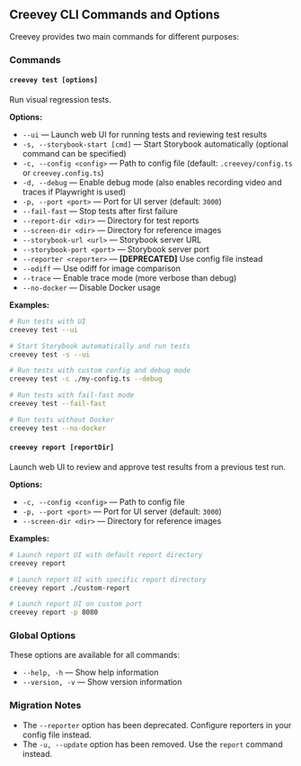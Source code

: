 ## Creevey CLI Commands and Options

Creevey provides two main commands for different purposes:

### Commands

#### `creevey test [options]`

Run visual regression tests.

**Options:**

- `--ui` — Launch web UI for running tests and reviewing test results
- `-s, --storybook-start [cmd]` — Start Storybook automatically (optional command can be specified)
- `-c, --config <config>` — Path to config file (default: `.creevey/config.ts` or `creevey.config.ts`)
- `-d, --debug` — Enable debug mode (also enables recording video and traces if Playwright is used)
- `-p, --port <port>` — Port for UI server (default: `3000`)
- `--fail-fast` — Stop tests after first failure
- `--report-dir <dir>` — Directory for test reports
- `--screen-dir <dir>` — Directory for reference images
- `--storybook-url <url>` — Storybook server URL
- `--storybook-port <port>` — Storybook server port
- `--reporter <reporter>` — **[DEPRECATED]** Use config file instead
- `--odiff` — Use odiff for image comparison
- `--trace` — Enable trace mode (more verbose than debug)
- `--no-docker` — Disable Docker usage

**Examples:**

```bash
# Run tests with UI
creevey test --ui

# Start Storybook automatically and run tests
creevey test -s --ui

# Run tests with custom config and debug mode
creevey test -c ./my-config.ts --debug

# Run tests with fail-fast mode
creevey test --fail-fast

# Run tests without Docker
creevey test --no-docker
```

#### `creevey report [reportDir]`

Launch web UI to review and approve test results from a previous test run.

**Options:**

- `-c, --config <config>` — Path to config file
- `-p, --port <port>` — Port for UI server (default: `3000`)
- `--screen-dir <dir>` — Directory for reference images

**Examples:**

```bash
# Launch report UI with default report directory
creevey report

# Launch report UI with specific report directory
creevey report ./custom-report

# Launch report UI on custom port
creevey report -p 8080
```

### Global Options

These options are available for all commands:

- `--help, -h` — Show help information
- `--version, -v` — Show version information

### Migration Notes

- The `--reporter` option has been deprecated. Configure reporters in your config file instead.
- The `-u, --update` option has been removed. Use the `report` command instead.
